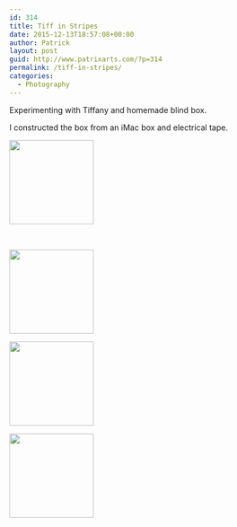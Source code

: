 ```yaml
---
id: 314
title: Tiff in Stripes
date: 2015-12-13T18:57:08+00:00
author: Patrick
layout: post
guid: http://www.patrixarts.com/?p=314
permalink: /tiff-in-stripes/
categories:
  - Photography
---
```

Experimenting with Tiffany and homemade blind box.

I constructed the box from an iMac box and electrical tape.

<div id='gallery-23' class='gallery galleryid-314 gallery-columns-1 gallery-size-thumbnail'>
  <dl class='gallery-item'>
    <dt class='gallery-icon landscape'>
      <a href='http://www.patrixarts.com/wp-content/uploads/2015/12/BoxBlinds.jpg'><img width="150" height="150" src="http://www.patrixarts.com/wp-content/uploads/2015/12/BoxBlinds-150x150.jpg" class="attachment-thumbnail size-thumbnail" alt="" srcset="http://www.patrixarts.com/wp-content/uploads/2015/12/BoxBlinds-150x150.jpg 150w, http://www.patrixarts.com/wp-content/uploads/2015/12/BoxBlinds-180x180.jpg 180w, http://www.patrixarts.com/wp-content/uploads/2015/12/BoxBlinds-300x300.jpg 300w" sizes="(max-width: 150px) 100vw, 150px" /></a>
    </dt>
  </dl>
  
  <br style="clear: both" />
</div>

<div id='gallery-24' class='gallery galleryid-314 gallery-columns-3 gallery-size-thumbnail'>
  <dl class='gallery-item'>
    <dt class='gallery-icon landscape'>
      <a href='http://www.patrixarts.com/wp-content/uploads/2015/12/tiff-7.jpg'><img width="150" height="150" src="http://www.patrixarts.com/wp-content/uploads/2015/12/tiff-7-150x150.jpg" class="attachment-thumbnail size-thumbnail" alt="" srcset="http://www.patrixarts.com/wp-content/uploads/2015/12/tiff-7-150x150.jpg 150w, http://www.patrixarts.com/wp-content/uploads/2015/12/tiff-7-180x180.jpg 180w, http://www.patrixarts.com/wp-content/uploads/2015/12/tiff-7-300x300.jpg 300w" sizes="(max-width: 150px) 100vw, 150px" /></a>
    </dt>
  </dl>
  
  <dl class='gallery-item'>
    <dt class='gallery-icon portrait'>
      <a href='http://www.patrixarts.com/wp-content/uploads/2015/12/tiff-stripe-2.jpg'><img width="150" height="150" src="http://www.patrixarts.com/wp-content/uploads/2015/12/tiff-stripe-2-150x150.jpg" class="attachment-thumbnail size-thumbnail" alt="" srcset="http://www.patrixarts.com/wp-content/uploads/2015/12/tiff-stripe-2-150x150.jpg 150w, http://www.patrixarts.com/wp-content/uploads/2015/12/tiff-stripe-2-180x180.jpg 180w, http://www.patrixarts.com/wp-content/uploads/2015/12/tiff-stripe-2-300x300.jpg 300w" sizes="(max-width: 150px) 100vw, 150px" /></a>
    </dt>
  </dl>
  
  <dl class='gallery-item'>
    <dt class='gallery-icon portrait'>
      <a href='http://www.patrixarts.com/wp-content/uploads/2015/12/tiffstripe.jpg'><img width="150" height="150" src="http://www.patrixarts.com/wp-content/uploads/2015/12/tiffstripe-150x150.jpg" class="attachment-thumbnail size-thumbnail" alt="" srcset="http://www.patrixarts.com/wp-content/uploads/2015/12/tiffstripe-150x150.jpg 150w, http://www.patrixarts.com/wp-content/uploads/2015/12/tiffstripe-180x180.jpg 180w, http://www.patrixarts.com/wp-content/uploads/2015/12/tiffstripe-300x300.jpg 300w" sizes="(max-width: 150px) 100vw, 150px" /></a>
    </dt>
  </dl>
  
  <br style="clear: both" />
</div>